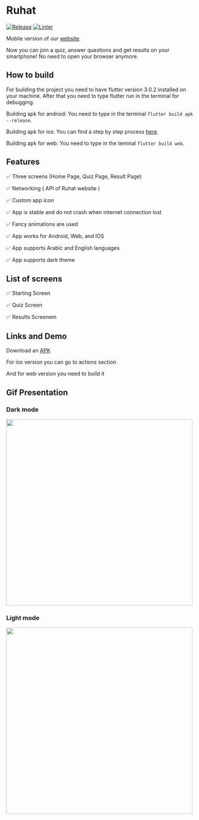 # Ruhat
[![Release](https://github.com/AhmadAlhussin2/ruhat_mobile/actions/workflows/flutter.yml/badge.svg?branch=main)](https://github.com/AhmadAlhussin2/ruhat_mobile/actions/workflows/flutter.yml)
[![Linter](https://github.com/AhmadAlhussin2/ruhat_mobile/actions/workflows/analyze.yml/badge.svg)](https://github.com/AhmadAlhussin2/ruhat_mobile/actions/workflows/analyze.yml)

Mobile version of our [website](https://daber.space).

Now you can join a quiz, answer questions and get results on your smartphone! No need to open your browser anymore.


## How to build

For building the project you need to have flutter version 3.0.2 installed on your machine. After that you need to type flutter run in the terminal for debugging.

Building apk for android:
You need to type in the terminal `flutter build apk --release`.

Building apk for ios:
You can find a step by step process [here](https://docs.flutter.dev/deployment/ios). 

Building apk for web:
You need to type in the teminal `flutter build web`.


## Features

✅ Three screens (Home Page, Quiz Page, Result Page)

✅ Networking ( API of Ruhat website )

✅ Custom app icon

✅ App is stable and do not crash when internet connection lost

✅ Fancy animations are used

✅ App works for Android, Web, and IOS

✅ App supports Arabic and English languages

✅ App supports dark theme


## List of screens

✅ Starting Screen

✅ Quiz Screen

✅ Results Screenem

## Links and Demo

Download an [APK](https://drive.google.com/file/d/12nbDXD1lBw7G6fZGBdy8sTyVNOuK2lwK/view?usp=sharing)

For ios version you can go to actions section

And for web version you need to build it

## Gif Presentation

### Dark mode

<img src ="https://user-images.githubusercontent.com/102483482/178082389-9df4f033-88dc-46f9-964d-f0930c919206.gif" height="500px">

### Light mode

<img src ="https://user-images.githubusercontent.com/102483482/178081799-5901fb94-2113-4e1f-80b7-ee1ccd86e2ed.gif" height="500px">

